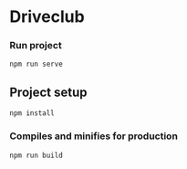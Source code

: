 # Driveclub

### Run project
```
npm run serve
```

## Project setup
```
npm install
```

### Compiles and minifies for production
```
npm run build
```

